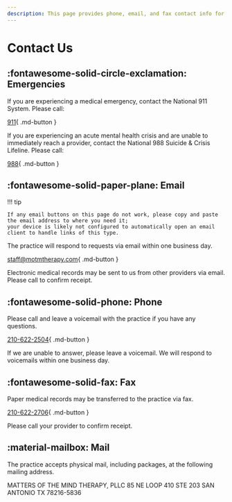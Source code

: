 ```yaml
---
description: This page provides phone, email, and fax contact info for Matters of the Mind Therapy, PLLC.
---
```


# Contact Us

## :fontawesome-solid-circle-exclamation: Emergencies 

If you are experiencing a medical emergency, contact the National 911 System. Please call:

[911](tel:911){ .md-button }

If you are experiencing an acute mental health crisis and are unable to immediately reach a provider, contact the National 988 Suicide & Crisis Lifeline. Please call:

[988](tel:988){ .md-button }

## :fontawesome-solid-paper-plane: Email 

!!! tip

    If any email buttons on this page do not work, please copy and paste the email address to where you need it;
    your device is likely not configured to automatically open an email client to handle links of this type.

The practice will respond to requests via email within one business day.

[staff@motmtherapy.com](mailto:staff@motmtherapy.com){ .md-button }

Electronic medical records may be sent to us from other providers via email. Please call to confirm receipt.


## :fontawesome-solid-phone: Phone

Please call and leave a voicemail with the practice if you have any questions.

[210-622-2504](tel:2106222504){ .md-button }

If we are unable to answer, please leave a voicemail. We will respond to voicemails within one business day.

## :fontawesome-solid-fax: Fax

Paper medical records may be transferred to the practice via fax.

[210-622-2706](tel:2106222706){ .md-button }

Please call your provider to confirm receipt.

## :material-mailbox: Mail

The practice accepts physical mail, including packages, at the following mailing address.

MATTERS OF THE MIND THERAPY, PLLC
85 NE LOOP 410 STE 203
SAN ANTONIO TX 78216-5836
